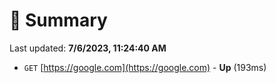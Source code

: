 # 📖 Summary
Last updated: **7/6/2023, 11:24:40 AM**

- `GET` [https://google.com](https://google.com) - **Up** (193ms)
